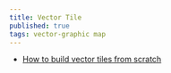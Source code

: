 ```yaml
---
title: Vector Tile
published: true
tags: vector-graphic map
---
```

- [	How to build vector tiles from scratch](https://news.ycombinator.com/item?id=45126586)
